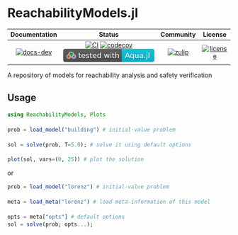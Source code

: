 # ReachabilityModels.jl

| **Documentation** | **Status** | **Community** | **License** |
|:-----------------:|:----------:|:-------------:|:-----------:|
| [![docs-dev][dev-img]][dev-url] | [![CI][ci-img]][ci-url] [![codecov][cov-img]][cov-url] [![aqua][aqua-img]][aqua-url] | [![zulip][chat-img]][chat-url] | [![license][lic-img]][lic-url] |

[dev-img]: https://img.shields.io/badge/docs-latest-blue.svg
[dev-url]: https://juliareach.github.io/ReachabilityModels.jl/dev/
[ci-img]: https://github.com/JuliaReach/ReachabilityModels.jl/workflows/CI/badge.svg
[ci-url]: https://github.com/JuliaReach/ReachabilityModels.jl/actions/workflows/test-master.yml
[cov-img]: https://codecov.io/github/JuliaReach/ReachabilityModels.jl/coverage.svg
[cov-url]: https://app.codecov.io/github/JuliaReach/ReachabilityModels.jl
[aqua-img]: https://raw.githubusercontent.com/JuliaTesting/Aqua.jl/master/badge.svg
[aqua-url]: https://github.com/JuliaTesting/Aqua.jl
[chat-img]: https://img.shields.io/badge/zulip-join_chat-brightgreen.svg
[chat-url]: https://julialang.zulipchat.com/#narrow/stream/278609-juliareach
[lic-img]: https://img.shields.io/github/license/mashape/apistatus.svg
[lic-url]: https://github.com/JuliaReach/ReachabilityModels.jl/blob/master/LICENSE

A repository of models for reachability analysis and safety verification

## Usage

```julia
using ReachabilityModels, Plots

prob = load_model("building") # initial-value problem

sol = solve(prob, T=5.0); # solve it using default options

plot(sol, vars=(0, 25)) # plot the solution
```

or

```julia
prob = load_model("lorenz") # initial-value problem

meta = load_meta("lorenz") # load meta-information of this model

opts = meta["opts"] # default options
sol = solve(prob; opts...);
```
